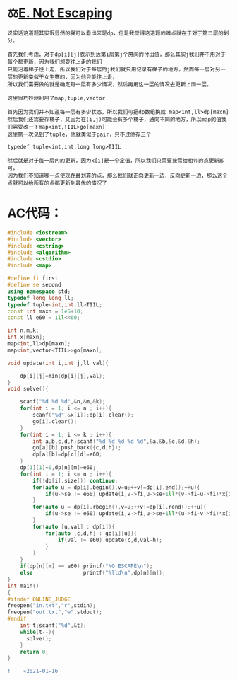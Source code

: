 ⚖️[E. Not Escaping](https://codeforces.com/contest/1627/problem/E)
====
    说实话这道题其实很显然的就可以看出来是dp，但是我觉得这道题的难点就在于对于第二层的划分。
    
    首先我们考虑，对于dp[i][j]表示到达第i层第j个房间的付出值，那么其实j我们并不用对于每个都更新，因为我们想要往上走的我们
    只能沿着梯子往上走，所以我们对于每层的j我们就只用记录有梯子的地方，然而每一层对另一层的更新类似于女生赛的，因为他只能往上走，
    所以我们需要做的就是确定每一层有多少情况，然后再用这一层的情况去更新上面一层。
    
    这里很巧妙地利用了map,tuple,vector
    
    首先因为我们并不知道每一层有多少状态，所以我们可把dp数组换成 map<int,ll>dp[maxn]
    然后我们还需要存梯子，又因为在(i,j)可能会有多个梯子，通向不同的地方，所以map的值我们需要改一下map<int,TIIL>go[maxn]
    这里第一次见到了tuple，他就类似于pair，只不过他存三个
    
    typedef tuple<int,int,long long>TIIL
    
    然后就是对于每一层内的更新，因为x[i]是一个定值，所以我们只需要按需给相邻的点更新即可，
    因为我们不知道哪一点使现在最划算的点，那么我们就正向更新一边，反向更新一边，那么这个点就可以给所有的点都更新到最优的情况了
    
AC代码：
===
```C++
#include <iostream>
#include <vector>
#include <cstring>
#include <algorithm>
#include <cstdio>
#include <map>

#define fi first
#define se second
using namespace std;
typedef long long ll;
typedef tuple<int,int,ll>TIIL;
const int maxn = 1e5+10;
const ll e60 = 1ll<<60;

int n,m,k;
int x[maxn];
map<int,ll>dp[maxn];
map<int,vector<TIIL>>go[maxn];

void update(int i,int j,ll val){

	dp[i][j]=min(dp[i][j],val);
}
void solve(){

	scanf("%d %d %d",&n,&m,&k);
	for(int i = 1; i <= n ; i++){
		scanf("%d",&x[i]);dp[i].clear();
		go[i].clear();
	}
	for(int i = 1; i <= k ; i++){
		int a,b,c,d,h;scanf("%d %d %d %d %d",&a,&b,&c,&d,&h);
		go[a][b].push_back({c,d,h});
		dp[a][b]=dp[c][d]=e60;
	}
	dp[1][1]=0,dp[n][m]=e60;
	for(int i = 1; i <= n ; i++){
		if(!dp[i].size()) continue;
		for(auto u = dp[i].begin(),v=u;++v!=dp[i].end();++u){
			if(u->se != e60) update(i,v->fi,u->se+1ll*(v->fi-u->fi)*x[i]);
		}
		for(auto u = dp[i].rbegin(),v=u;++v!=dp[i].rend();++u){
			if(u->se != e60) update(i,v->fi,u->se+1ll*(u->fi-v->fi)*x[i]);
		}
		for(auto [u,val] : dp[i]){
			for(auto [c,d,h] : go[i][u]){
				if(val != e60) update(c,d,val-h);
			}
		}
	}
	if(dp[n][m] == e60) printf("NO ESCAPE\n");
	else                printf("%lld\n",dp[n][m]);
}
int main()
{
#ifndef ONLINE_JUDGE
freopen("in.txt","r",stdin);
freopen("out.txt","w",stdout);
#endif
	int t;scanf("%d",&t);
	while(t--){
	  solve();
	} 
	return 0;
}
```
```diff
!    ✳️2021-01-16
```

